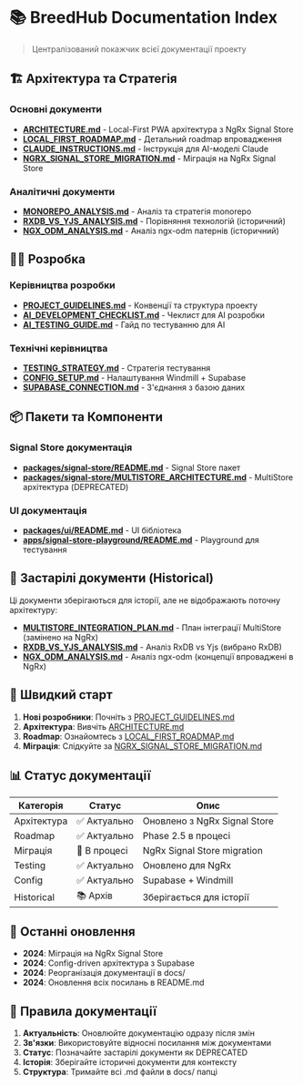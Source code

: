# 📚 BreedHub Documentation Index

> Централізований покажчик всієї документації проекту

## 🏗️ Архітектура та Стратегія

### Основні документи
- **[ARCHITECTURE.md](./ARCHITECTURE.md)** - Local-First PWA архітектура з NgRx Signal Store
- **[LOCAL_FIRST_ROADMAP.md](./LOCAL_FIRST_ROADMAP.md)** - Детальний roadmap впровадження
- **[CLAUDE_INSTRUCTIONS.md](./CLAUDE_INSTRUCTIONS.md)** - Інструкція для AI-моделі Claude
- **[NGRX_SIGNAL_STORE_MIGRATION.md](./NGRX_SIGNAL_STORE_MIGRATION.md)** - Міграція на NgRx Signal Store

### Аналітичні документи
- **[MONOREPO_ANALYSIS.md](./MONOREPO_ANALYSIS.md)** - Аналіз та стратегія monorepo
- **[RXDB_VS_YJS_ANALYSIS.md](./RXDB_VS_YJS_ANALYSIS.md)** - Порівняння технологій (історичний)
- **[NGX_ODM_ANALYSIS.md](./NGX_ODM_ANALYSIS.md)** - Аналіз ngx-odm патернів (історичний)

## 👨‍💻 Розробка

### Керівництва розробки
- **[PROJECT_GUIDELINES.md](./PROJECT_GUIDELINES.md)** - Конвенції та структура проекту
- **[AI_DEVELOPMENT_CHECKLIST.md](./AI_DEVELOPMENT_CHECKLIST.md)** - Чеклист для AI розробки
- **[AI_TESTING_GUIDE.md](./AI_TESTING_GUIDE.md)** - Гайд по тестуванню для AI

### Технічні керівництва
- **[TESTING_STRATEGY.md](./TESTING_STRATEGY.md)** - Стратегія тестування
- **[CONFIG_SETUP.md](./CONFIG_SETUP.md)** - Налаштування Windmill + Supabase
- **[SUPABASE_CONNECTION.md](./SUPABASE_CONNECTION.md)** - З'єднання з базою даних

## 📦 Пакети та Компоненти

### Signal Store документація
- **[packages/signal-store/README.md](../packages/signal-store/README.md)** - Signal Store пакет
- **[packages/signal-store/MULTISTORE_ARCHITECTURE.md](../packages/signal-store/MULTISTORE_ARCHITECTURE.md)** - MultiStore архітектура (DEPRECATED)

### UI документація
- **[packages/ui/README.md](../packages/ui/README.md)** - UI бібліотека
- **[apps/signal-store-playground/README.md](../apps/signal-store-playground/README.md)** - Playground для тестування

## 🚀 Застарілі документи (Historical)

Ці документи зберігаються для історії, але не відображають поточну архітектуру:

- **[MULTISTORE_INTEGRATION_PLAN.md](./MULTISTORE_INTEGRATION_PLAN.md)** - План інтеграції MultiStore (замінено на NgRx)
- **[RXDB_VS_YJS_ANALYSIS.md](./RXDB_VS_YJS_ANALYSIS.md)** - Аналіз RxDB vs Yjs (вибрано RxDB)
- **[NGX_ODM_ANALYSIS.md](./NGX_ODM_ANALYSIS.md)** - Аналіз ngx-odm (концепції впроваджені в NgRx)

## 🎯 Швидкий старт

1. **Нові розробники**: Почніть з [PROJECT_GUIDELINES.md](./PROJECT_GUIDELINES.md)
2. **Архітектура**: Вивчіть [ARCHITECTURE.md](./ARCHITECTURE.md)
3. **Roadmap**: Ознайомтесь з [LOCAL_FIRST_ROADMAP.md](./LOCAL_FIRST_ROADMAP.md)
4. **Міграція**: Слідкуйте за [NGRX_SIGNAL_STORE_MIGRATION.md](./NGRX_SIGNAL_STORE_MIGRATION.md)

## 📊 Статус документації

| Категорія | Статус | Опис |
|-----------|--------|------|
| Архітектура | ✅ Актуально | Оновлено з NgRx Signal Store |
| Roadmap | ✅ Актуально | Phase 2.5 в процесі |
| Міграція | 🔄 В процесі | NgRx Signal Store migration |
| Testing | ✅ Актуально | Оновлено для NgRx |
| Config | ✅ Актуально | Supabase + Windmill |
| Historical | 📚 Архів | Зберігається для історії |

## 🔄 Останні оновлення

- **2024**: Міграція на NgRx Signal Store
- **2024**: Config-driven архітектура з Supabase
- **2024**: Реорганізація документації в docs/
- **2024**: Оновлення всіх посилань в README.md

## 📝 Правила документації

1. **Актуальність**: Оновлюйте документацію одразу після змін
2. **Зв'язки**: Використовуйте відносні посилання між документами
3. **Статус**: Позначайте застарілі документи як DEPRECATED
4. **Історія**: Зберігайте історичні документи для контексту
5. **Структура**: Тримайте всі .md файли в docs/ папці
